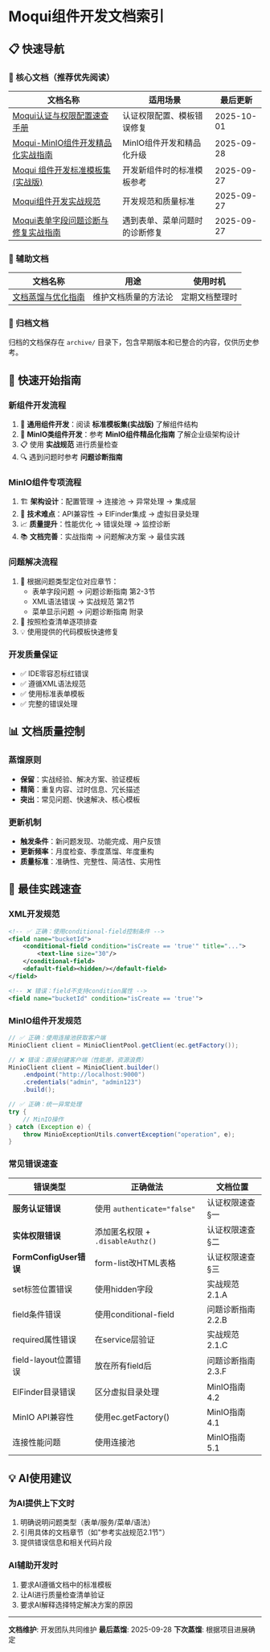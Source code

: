 # Moqui组件开发文档索引

## 📋 快速导航

### 🎯 核心文档（推荐优先阅读）

| 文档名称 | 适用场景 | 最后更新 |
|---------|---------|----------|
| [Moqui认证与权限配置速查手册](./Moqui认证与权限配置速查手册.md) | 认证权限配置、模板错误修复 | 2025-10-01 |
| [Moqui-MinIO组件开发精品化实战指南](./Moqui-MinIO组件开发精品化实战指南.md) | MinIO组件开发和精品化升级 | 2025-09-28 |
| [Moqui 组件开发标准模板集(实战版)](./Moqui%20组件开发标准模板集(实战版).md) | 开发新组件时的标准模板参考 | 2025-09-27 |
| [Moqui组件开发实战规范](./Moqui组件开发实战规范.md) | 开发规范和质量标准 | 2025-09-27 |
| [Moqui表单字段问题诊断与修复实战指南](./Moqui表单字段问题诊断与修复实战指南.md) | 遇到表单、菜单问题时的诊断修复 | 2025-09-27 |

### 🔧 辅助文档

| 文档名称 | 用途 | 使用时机 |
|---------|-----|----------|
| [文档蒸馏与优化指南](./文档蒸馏与优化指南.md) | 维护文档质量的方法论 | 定期文档整理时 |

### 📁 归档文档

归档的文档保存在 `archive/` 目录下，包含早期版本和已整合的内容，仅供历史参考。

## 🚀 快速开始指南

### 新组件开发流程
1. 📖 **通用组件开发**：阅读 **标准模板集(实战版)** 了解组件结构
2. 🎯 **MinIO类组件开发**：参考 **MinIO组件精品化指南** 了解企业级架构设计
3. 📋 使用 **实战规范** 进行质量检查
4. 🔍 遇到问题时参考 **问题诊断指南**

### MinIO组件专项流程
1. 🏗️ **架构设计**：配置管理 → 连接池 → 异常处理 → 集成层
2. 🔧 **技术难点**：API兼容性 → ElFinder集成 → 虚拟目录处理
3. 📈 **质量提升**：性能优化 → 错误处理 → 监控诊断
4. 📚 **文档完善**：实战指南 → 问题解决方案 → 最佳实践

### 问题解决流程
1. 🎯 根据问题类型定位对应章节：
   - 表单字段问题 → 问题诊断指南 第2-3节
   - XML语法错误 → 实战规范 第2节
   - 菜单显示问题 → 问题诊断指南 附录
2. 📝 按照检查清单逐项排查
3. 💡 使用提供的代码模板快速修复

### 开发质量保证
- ✅ IDE零容忍标红错误
- ✅ 遵循XML语法规范
- ✅ 使用标准表单模板
- ✅ 完整的错误处理

## 📊 文档质量控制

### 蒸馏原则
- **保留**：实战经验、解决方案、验证模板
- **精简**：重复内容、过时信息、冗长描述
- **突出**：常见问题、快速解决、核心模板

### 更新机制
- **触发条件**：新问题发现、功能完成、用户反馈
- **更新频率**：月度检查、季度蒸馏、年度重构
- **质量标准**：准确性、完整性、简洁性、实用性

## 🎯 最佳实践速查

### XML开发规范
```xml
<!-- ✅ 正确：使用conditional-field控制条件 -->
<field name="bucketId">
    <conditional-field condition="isCreate == 'true'" title="...">
        <text-line size="30"/>
    </conditional-field>
    <default-field><hidden/></default-field>
</field>

<!-- ❌ 错误：field不支持condition属性 -->
<field name="bucketId" condition="isCreate == 'true'">
```

### MinIO组件开发规范
```java
// ✅ 正确：使用连接池获取客户端
MinioClient client = MinioClientPool.getClient(ec.getFactory());

// ❌ 错误：直接创建客户端（性能差，资源浪费）
MinioClient client = MinioClient.builder()
    .endpoint("http://localhost:9000")
    .credentials("admin", "admin123")
    .build();

// ✅ 正确：统一异常处理
try {
    // MinIO操作
} catch (Exception e) {
    throw MinioExceptionUtils.convertException("operation", e);
}
```

### 常见错误速查
| 错误类型 | 正确做法 | 文档位置 |
|---------|---------|----------|
| **服务认证错误** | 使用 `authenticate="false"` | 认证权限速查 §一 |
| **实体权限错误** | 添加匿名权限 + `.disableAuthz()` | 认证权限速查 §二 |
| **FormConfigUser错误** | form-list改HTML表格 | 认证权限速查 §三 |
| set标签位置错误 | 使用hidden字段 | 实战规范 2.1.A |
| field条件错误 | 使用conditional-field | 问题诊断指南 2.2.B |
| required属性错误 | 在service层验证 | 实战规范 2.1.C |
| field-layout位置错误 | 放在所有field后 | 问题诊断指南 2.3.F |
| ElFinder目录错误 | 区分虚拟目录处理 | MinIO指南 4.2 |
| MinIO API兼容性 | 使用ec.getFactory() | MinIO指南 4.1 |
| 连接性能问题 | 使用连接池 | MinIO指南 5.1 |

## 💡 AI使用建议

### 为AI提供上下文时
1. 明确说明问题类型（表单/服务/菜单/语法）
2. 引用具体的文档章节（如"参考实战规范2.1节"）
3. 提供错误信息和相关代码片段

### AI辅助开发时
1. 要求AI遵循文档中的标准模板
2. 让AI进行质量检查清单验证
3. 要求AI解释选择特定解决方案的原因

---

**文档维护**: 开发团队共同维护
**最后蒸馏**: 2025-09-28
**下次蒸馏**: 根据项目进展确定